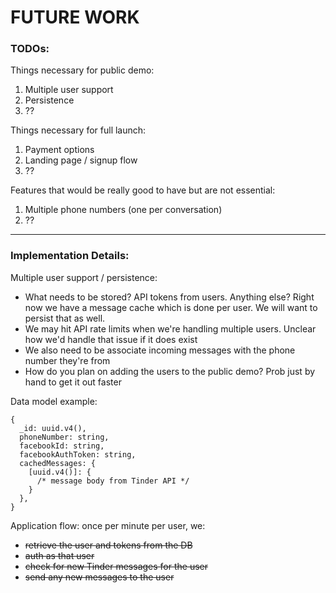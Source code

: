 # FUTURE WORK 

### TODOs:

Things necessary for public demo:
1. Multiple user support
2. Persistence
3. ??

Things necessary for full launch:
1. Payment options
2. Landing page / signup flow
3. ??

Features that would be really good to have but are not essential:
1. Multiple phone numbers (one per conversation)
2. ??

-----------

### Implementation Details:

Multiple user support / persistence:

- What needs to be stored? API tokens from users. Anything else? Right now we have a message cache which is done per user. We will want to persist that as well.
- We may hit API rate limits when we're handling multiple users. Unclear how we'd handle that issue if it does exist
- We also need to be associate incoming messages with the phone number they're from
- How do you plan on adding the users to the public demo? Prob just by hand to get it out faster

Data model example:
```
{
  _id: uuid.v4(),
  phoneNumber: string,
  facebookId: string,
  facebookAuthToken: string,
  cachedMessages: {
    [uuid.v4()]: {
      /* message body from Tinder API */
    }
  },
}
```

Application flow: once per minute per user, we:
- ~~retrieve the user and tokens from the DB~~
- ~~auth as that user~~
- ~~check for new Tinder messages for the user~~
- ~~send any new messages to the user~~
